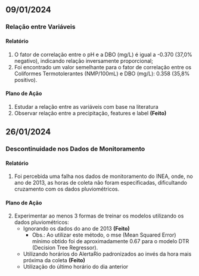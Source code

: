 ## 09/01/2024
### Relação entre Variáveis
#### Relatório
1. O fator de correlação entre o pH e a DBO (mg/L) é igual a -0.370 (37,0% negativo), indicando relação inversamente proporcional;
2. Foi encontrado um valor semelhante para o fator de correlação entre os Coliformes Termotolerantes (NMP/100mL) e DBO (mg/L): 0.358 (35,8% positivo).
#### Plano de Ação
1. Estudar a relação entre as variáveis com base na literatura
2. Observar relação entre a precipitação, features e label **(Feito)**

## 26/01/2024
### Descontinuidade nos Dados de Monitoramento
#### Relatório
1. Foi percebida uma falha nos dados de monitoramento do INEA, onde, no ano de 2013, as horas de coleta não foram especificadas, dificultando cruzamento com os dados pluviométricos.
#### Plano de Ação
2. Experimentar ao menos 3 formas de treinar os modelos utilizando os dados pluviométricos:
    - Ignorando os dados do ano de 2013 **(Feito)**
        - Obs.: Ao utilizar este método, o mse (Mean Squared Error) mínimo obtido foi de aproximadamente 0.67 para o modelo DTR (Decision Tree Regressor).
    - Utilizando horários do AlertaRio padronizados ao invés da hora mais próxima da coleta **(Feito)**
    - Utilização do último horário do dia anterior
